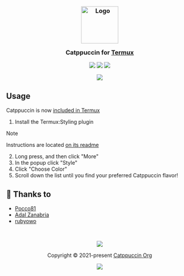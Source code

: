 <h3 align="center">
	<img src="https://raw.githubusercontent.com/catppuccin/catppuccin/main/assets/logos/exports/1544x1544_circle.png" width="100" alt="Logo"/><br/>
	<img src="https://raw.githubusercontent.com/catppuccin/catppuccin/main/assets/misc/transparent.png" height="30" width="0px"/>
	Catppuccin for <a href="https://github.com/termux/termux-app">Termux</a>
	<img src="https://raw.githubusercontent.com/catppuccin/catppuccin/main/assets/misc/transparent.png" height="30" width="0px"/>
</h3>

<p align="center">
    <a href="https://github.com/catppuccin/termux/stargazers"><img src="https://img.shields.io/github/stars/catppuccin/termux?colorA=363a4f&colorB=b7bdf8&style=for-the-badge"></a>
    <a href="https://github.com/catppuccin/termux/issues"><img src="https://img.shields.io/github/issues/catppuccin/termux?colorA=363a4f&colorB=f5a97f&style=for-the-badge"></a>
    <a href="https://github.com/catppuccin/termux/contributors"><img src="https://img.shields.io/github/contributors/catppuccin/termux?colorA=363a4f&colorB=a6da95&style=for-the-badge"></a>
</p>

<p align="center">
  <img src="./assets/ss.jpg"/>
</p>

## Usage

Catppuccin is now [included in Termux](https://github.com/termux/termux-styling/blob/master/app/src/main/assets/colors/catppuccin-mocha.properties)

1. Install the Termux:Styling plugin
> [!NOTE]
> Instructions are located [on its readme](
https://github.com/termux/termux-styling/tree/master?tab=readme-ov-file#installation)
2. Long press, and then click "More"
3. In the popup click "Style"
4. Click "Choose Color"
5. Scroll down the list until you find your preferred Catppuccin flavor!

## 💝 Thanks to

- [Pocco81](https://github.com/Pocco81)
- [Adal Zanabria](https://github.com/AdalZanabria)
- [rubyowo](https://github.com/rubyowo)

&nbsp;

<p align="center"><img src="https://raw.githubusercontent.com/catppuccin/catppuccin/main/assets/footers/gray0_ctp_on_line.svg?sanitize=true" /></p>
<p align="center">Copyright &copy; 2021-present <a href="https://github.com/catppuccin" target="_blank">Catppuccin Org</a>
<p align="center"><a href="https://github.com/catppuccin/catppuccin/blob/main/LICENSE"><img src="https://img.shields.io/static/v1.svg?style=for-the-badge&label=License&message=MIT&logoColor=d9e0ee&colorA=363a4f&colorB=b7bdf8"/></a></p>
